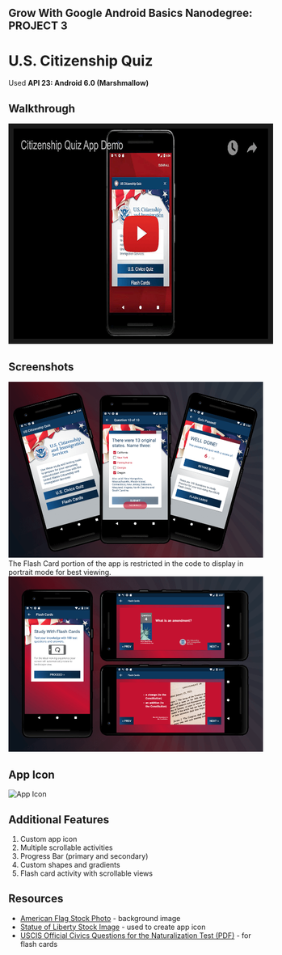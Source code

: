 ## Grow With Google Android Basics Nanodegree: PROJECT 3
# U.S. Citizenship Quiz

Used **API 23: Android 6.0 (Marshmallow)**

## Walkthrough
<a href="http://www.youtube.com/watch?feature=player_embedded&v=amoYZ2oikbk
" target="_blank"><img src="./youtube_thumbnail.png" 
alt="Citizenship Quiz App Demo" width="740" height="416" border="10" /></a>

## Screenshots
![Quiz Section](./screenshot_quiz.png)
The Flash Card portion of the app is restricted in the code to display in portrait mode for best viewing.
![Flash Card Section](./screenshot_flashcards.png)

## App Icon
![App Icon](https://raw.githubusercontent.com/yummywakame/USCitizenshipQuiz/master/app_icon_preview.png "App Icon")

## Additional Features
1. Custom app icon
2. Multiple scrollable activities
3. Progress Bar (primary and secondary)
4. Custom shapes and gradients
5. Flash card activity with scrollable views

## Resources
 - [American Flag Stock Photo](https://depositphotos.com/25603477/stock-photo-american-flag.html) - background image
 - [Statue of Liberty Stock Image](https://depositphotos.com/64898905/stock-illustration-statue-of-liberty.html) - used to create app icon
 - [USCIS Official Civics Questions for the Naturalization Test (PDF)](https://www.uscis.gov/sites/default/files/USCIS/Office%20of%20Citizenship/Citizenship%20Resource%20Center%20Site/Publications/100q.pdf) - for flash cards
